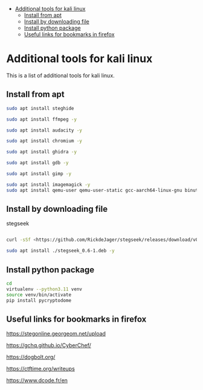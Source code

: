 - [Additional tools for kali linux](#additional-tools-for-kali-linux)
  - [Install from apt](#install-from-apt)
  - [Install by downloading file](#install-by-downloading-file)
  - [Install python package](#install-python-package)
  - [Useful links for bookmarks in firefox](#useful-links-for-bookmarks-in-firefox)


# Additional tools for kali linux

This is a list of additional tools for kali linux.

## Install from apt
```bash
sudo apt install steghide

sudo apt install ffmpeg -y

sudo apt install audacity -y

sudo apt install chromium -y

sudo apt install ghidra -y

sudo apt install gdb -y

sudo apt install gimp -y

sudo apt install imagemagick -y
sudo apt install qemu-user qemu-user-static gcc-aarch64-linux-gnu binutils-aarch64-linux-gnu binutils-aarch64-linux-gnu-dbg build-essential -y
```


## Install by downloading file
stegseek

```bash

curl -sSf <https://github.com/RickdeJager/stegseek/releases/download/v0.6/stegseek_0.6-1.deb>

sudo apt install ./stegseek_0.6-1.deb -y
```


## Install python package
```bash
cd
virtualenv --python3.11 venv
source venv/bin/activate
pip install pycryptodome
```

## Useful links for bookmarks in firefox

<https://stegonline.georgeom.net/upload>

<https://gchq.github.io/CyberChef/>

<https://dogbolt.org/>

<https://ctftime.org/writeups>

<https://www.dcode.fr/en>

